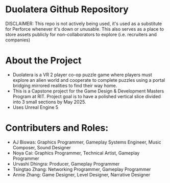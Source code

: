 # Duolatera Github Repository

DISCLAIMER: This repo is not actively being used, it's used as a substitute for Perforce whenever it's down or unusable.
This also serves as a place to store assets publicly for non-collaborators to explore (i.e. recruiters and companies)

# About the Project

- Duolatera is a VR 2 player co-op puzzle game where players must explore an alien world and cooperate to complete puzzles using a portal bridging mirrored realities to find their way home.
- This is a Capstone project for the Game Design & Development Masters Program at RIT. Project goal is to have a polished vertical slice divided into 3 small sections by May 2025.
- Uses Unreal Engine 5

# Contributers and Roles:

- AJ Biswas: Graphics Programmer, Gameplay Systems Engineer, Music Composer, Sound Designer
- Noya Cai: Graphics Programmer, Technical Artist, Gameplay Programmer
- Urvashi Dhingra: Producer, Gameplay Programmer
- Tsingtao Zhang: Networking Programmer, Gameplay Programmer
- Annie Zhang: Game Designer, Level Designer, Narrative Designer

